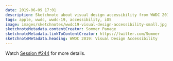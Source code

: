 ```yaml
---
date: 2019-06-09 17:01
description: Sketchnote about visual design accessibility from WWDC 2019
tags: apple, wwdc, wwdc-19, accessibility, iOS
image: images/sketchnotes/wwdc19-visual-design-accessibility-small.jpg
sketchnoteMetadata.contentCreator: Sommer Panage
sketchnoteMetadata.linkToContentCreator: https://twitter.com/Sommer
sketchnoteMetadata.heading: WWDC 2019: Visual Design Accessibility
---
```


Watch [Session #244](https://developer.apple.com/wwdc19/244) for more details.
